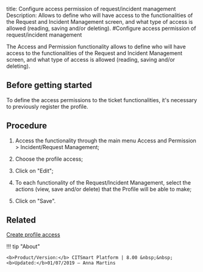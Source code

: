 title: Configure access permission of request/incident management
Description: Allows to define who will have access to the functionalities of the Request and Incident Management screen, and what type of access is allowed (reading, saving and/or deleting).
#Configure access permission of request/incident management


The Access and Permission functionality allows to define who will have access to
the functionalities of the Request and Incident Management screen, and what type
of access is allowed (reading, saving and/or deleting).

Before getting started
--------------------------

To define the access permissions to the ticket functionalities, it's necessary
to previously register the profile.

Procedure
-------------

1.  Access the functionality through the main menu Access and Permission \>
    Incident/Request Management;

2.  Choose the profile access;

3.  Click on "Edit";

4.  To each functionality of the Request/Incident Management, select the actions
    (view, save and/or delete) that the Profile will be able to make;

5.  Click on "Save".

Related
-------

[Create profile access](/en-us/citsmart-platform-8/initial-settings/access-settings/profile/create-profile-access.html)


!!! tip "About"

    <b>Product/Version:</b> CITSmart Platform | 8.00 &nbsp;&nbsp;
    <b>Updated:</b>01/07/2019 – Anna Martins
